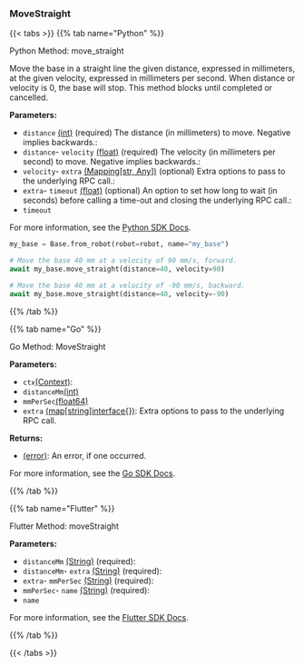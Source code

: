 ### MoveStraight

\{\{< tabs >}}
\{\{% tab name="Python" %}\}

Python Method: move_straight

Move the base in a straight line the given distance, expressed in millimeters, at the given velocity, expressed in millimeters per second. When distance or velocity is 0, the base will stop. This method blocks until completed or cancelled.

**Parameters:**

- `distance` [(int)](https://docs.python.org/3/library/stdtypes.html#numeric-types-int-float-complex) (required) The distance (in millimeters) to move. Negative implies backwards.:
- `distance`- `velocity` [(float)](https://docs.python.org/3/library/stdtypes.html#numeric-types-int-float-complex) (required) The velocity (in millimeters per second) to move. Negative implies backwards.:
- `velocity`- `extra` [(Mapping[str, Any])](<INSERT PARAM TYPE LINK>) (optional) Extra options to pass to the underlying RPC call.:
- `extra`- `timeout` [(float)](<INSERT PARAM TYPE LINK>) (optional) An option to set how long to wait (in seconds) before calling a time-out and closing the underlying RPC call.:
- `timeout`

For more information, see the [Python SDK Docs](https://python.viam.dev/autoapi/viam/components/base/client/index.html#viam.components.base.client.BaseClient.move_straight).

``` python {class="line-numbers linkable-line-numbers"}
my_base = Base.from_robot(robot=robot, name="my_base")

# Move the base 40 mm at a velocity of 90 mm/s, forward.
await my_base.move_straight(distance=40, velocity=90)

# Move the base 40 mm at a velocity of -90 mm/s, backward.
await my_base.move_straight(distance=40, velocity=-90)

```

\{\{% /tab %}}

\{\{% tab name="Go" %\}\}

Go Method: MoveStraight

**Parameters:**

- `ctx`[(Context)](https://pkg.go.dev/context#ctx):
- `distanceMm`[(int)](<INSERT PARAM TYPE LINK>)
- `mmPerSec`[(float64)](<INSERT PARAM TYPE LINK>)
- `extra` [(map[string]interface\{\})](https://go.dev/blog/maps): Extra options to pass to the underlying RPC call.

**Returns:**

- [(error)](https://pkg.go.dev/builtin#error): An error, if one occurred.

For more information, see the [Go SDK Docs](https://pkg.go.dev/go.viam.com/rdk/components/base#Base).

\{\{% /tab %}}

\{\{% tab name="Flutter" %}\}

Flutter Method: moveStraight

**Parameters:**

- `distanceMm` [(String)](https://api.flutter.dev/flutter/dart-core/String-class.html) (required):
- `distanceMm`- `extra` [(String)](https://api.flutter.dev/flutter/dart-core/String-class.html) (required):
- `extra`- `mmPerSec` [(String)](https://api.flutter.dev/flutter/dart-core/String-class.html) (required):
- `mmPerSec`- `name` [(String)](https://api.flutter.dev/flutter/dart-core/String-class.html) (required):
- `name`

For more information, see the [Flutter SDK Docs](https://flutter.viam.dev/viam_protos.component.base/BaseServiceClient/moveStraight.html).

\{\{% /tab %}}

\{\{< /tabs >}}

